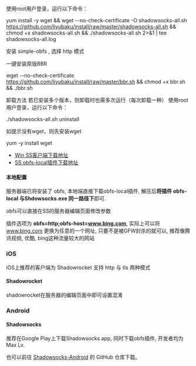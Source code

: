 使用root用户登录，运行以下命令：

yum install -y wget && wget --no-check-certificate -O shadowsocks-all.sh https://github.com/liyubaku/install/raw/master/shadowsocks-all.sh && chmod +x shadowsocks-all.sh && ./shadowsocks-all.sh 2>&1 | tee shadowsocks-all.log

安装 simple-obfs , 选择 http 模式

一键安装原版BBR

wget --no-check-certificate https://github.com/liyubaku/install/raw/master/bbr.sh && chmod +x bbr.sh && ./bbr.sh

卸载方法
若已安装多个版本，则卸载时也需多次运行（每次卸载一种）
使用root用户登录，运行以下命令：

./shadowsocks-all.sh uninstall


如提示没有wget，则先安装wget

yum -y install wget

- [Win SS客户端下载地址](https://github.com/shadowsocks/shadowsocks-windows/releases)
- [SS obfs-local插件下载地址](https://github.com/shadowsocks/simple-obfs/releases)

#### 本地配置

服务器端已将安装了 obfs, 本地端直接下载obfs-local插件, 解压后**将插件 obfs-local 与Shdowsocks.exe 同一路径下**即可.


obfs可以直接在SS的服务器编辑页面修改参数

插件选项为 **obfs=http;obfs-host=www.bing.com**, 实际上可以将 www.bing.com 更换为任意的一个网址, 只要不是被GFW封杀的就可以, 推荐像腾讯视频, 优酷, bing这种流量较大的网站

### iOS

iOS上推荐的客户端为 Shadowrocket 
支持 http 与 tls 两种模式

#### Shadowrocket

shadowrocket在服务器的编辑页面中即可设置混淆

### Android

#### Shadowsocks

推荐在Google Play上下载Shadowsocks app, 同时下载obfs插件, 开发者均为 Max Lv. 

也可以前往 [Shadowsocks-Android](https://github.com/shadowsocks/shadowsocks-android/releases) 的 GitHub 仓库下载。




